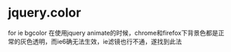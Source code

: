 jquery.color
============

for ie bgcolor
在使用jquery animate的时候，chrome和firefox下背景色都是正常的灰色透明，而ie6确无法生效，ie滤镜也行不通，遂找到此法
